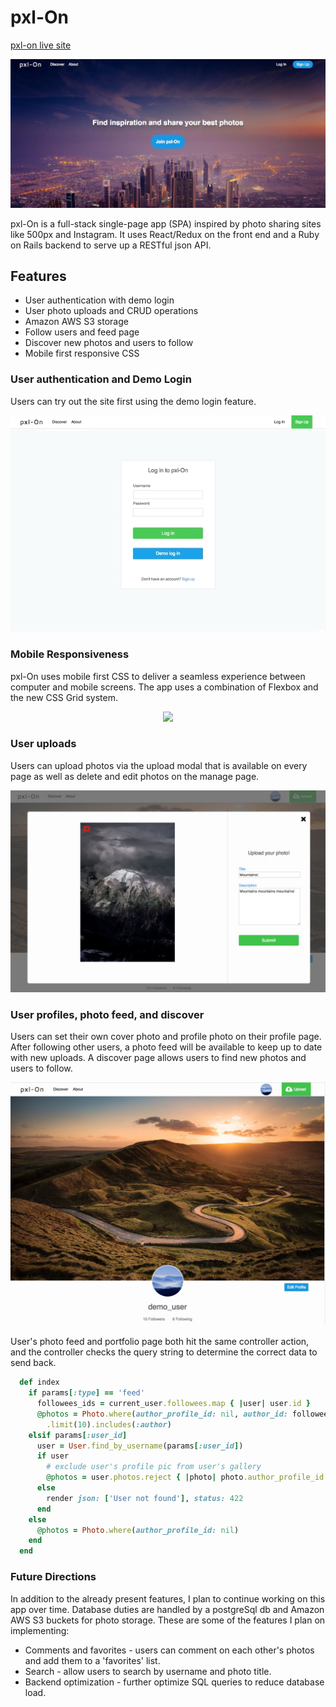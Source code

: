 # pxl-On

[pxl-on live site](https://pxl-on.herokuapp.com/)

![splash page](./docs/screenshots/splash.jpg "splash page")

pxl-On is a full-stack single-page app (SPA) inspired by photo sharing sites like 500px
and Instagram. It uses React/Redux on the front end and a Ruby on Rails backend to
serve up a RESTful json API.

## Features
- User authentication with demo login
- User photo uploads and CRUD operations
- Amazon AWS S3 storage
- Follow users and feed page
- Discover new photos and users to follow
- Mobile first responsive CSS


### User authentication and Demo Login
Users can try out the site first using the demo login feature.

<p align='center' >
  <img src='./docs/screenshots/demo_login.gif' /?
</p>
<!-- ![demo login](./docs/screenshots/demo_login.gif "demo login") -->

### Mobile Responsiveness
pxl-On uses mobile first CSS to deliver a seamless experience between computer and mobile screens. The app uses a combination of Flexbox and the new CSS Grid system.

<p align='center' >
  <img src='./docs/screenshots/mobile_responsiveness.gif' /?
</p>
<!-- ![responsive css](./docs/screenshots/mobile_responsiveness.gif "responsive css") -->

### User uploads
Users can upload photos via the upload modal that is available on every page as well as delete and edit photos on the manage page.

![uploads](./docs/screenshots/upload_modal.jpg "uploads")

### User profiles, photo feed, and discover
Users can set their own cover photo and profile photo on their profile page. After following other users, a photo feed will be available to keep up to date with new uploads. A discover page allows users to find new photos and users to follow.

![profile page](./docs/screenshots/profile.jpg "profile page")

User's photo feed and portfolio page both hit the same controller action, and the controller
checks the query string to determine the correct data to send back.

```ruby
  def index
    if params[:type] == 'feed'
      followees_ids = current_user.followees.map { |user| user.id }
      @photos = Photo.where(author_profile_id: nil, author_id: followees_ids)
        .limit(10).includes(:author)
    elsif params[:user_id]
      user = User.find_by_username(params[:user_id])
      if user
        # exclude user's profile pic from user's gallery
        @photos = user.photos.reject { |photo| photo.author_profile_id == user.id }
      else
        render json: ['User not found'], status: 422
      end
    else
      @photos = Photo.where(author_profile_id: nil)
    end
  end
```

### Future Directions
In addition to the already present features, I plan to continue working on this app over time. Database duties are handled by a postgreSql db and Amazon
AWS S3 buckets for photo storage. These are some of the features I plan on implementing:
- Comments and favorites - users can comment on each other's photos and add them to a 'favorites' list.
- Search - allow users to search by username and photo title.
- Backend optimization - further optimize SQL queries to reduce database load.

